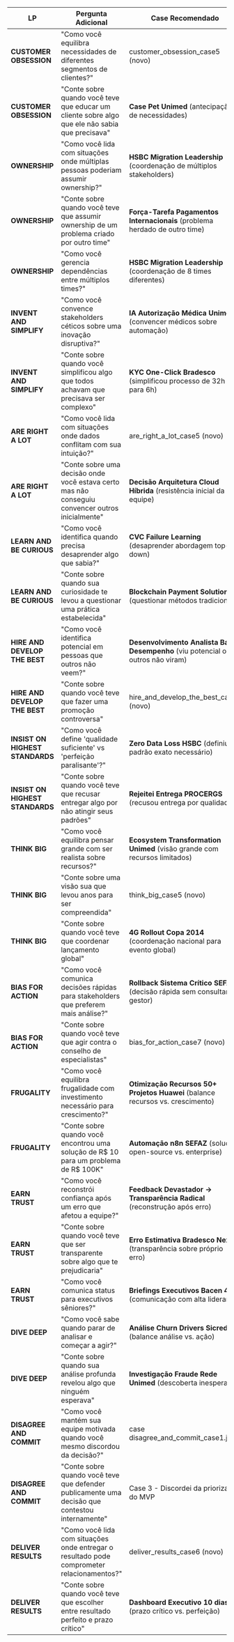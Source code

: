 | **LP** | **Pergunta Adicional** | **Case Recomendado** |
|--------|------------------------|---------------------|
| **CUSTOMER OBSESSION** | "Como você equilibra necessidades de diferentes segmentos de clientes?" | customer_obsession_case5 (novo) |
| **CUSTOMER OBSESSION** | "Conte sobre quando você teve que educar um cliente sobre algo que ele não sabia que precisava" | **Case Pet Unimed** (antecipação de necessidades) |
| **OWNERSHIP** | "Como você lida com situações onde múltiplas pessoas poderiam assumir ownership?" | **HSBC Migration Leadership** (coordenação de múltiplos stakeholders) |
| **OWNERSHIP** | "Conte sobre quando você teve que assumir ownership de um problema criado por outro time" | **Força-Tarefa Pagamentos Internacionais** (problema herdado de outro time) |
| **OWNERSHIP** | "Como você gerencia dependências entre múltiplos times?" | **HSBC Migration Leadership** (coordenação de 8 times diferentes) |
| **INVENT AND SIMPLIFY** | "Como você convence stakeholders céticos sobre uma inovação disruptiva?" | **IA Autorização Médica Unimed** (convencer médicos sobre automação) |
| **INVENT AND SIMPLIFY** | "Conte sobre quando você simplificou algo que todos achavam que precisava ser complexo" | **KYC One-Click Bradesco** (simplificou processo de 32h para 6h) |
| **ARE RIGHT A LOT** | "Como você lida com situações onde dados conflitam com sua intuição?" | are_right_a_lot_case5 (novo) |
| **ARE RIGHT A LOT** | "Conte sobre uma decisão onde você estava certo mas não conseguiu convencer outros inicialmente" | **Decisão Arquitetura Cloud Híbrida** (resistência inicial da equipe) |
| **LEARN AND BE CURIOUS** | "Como você identifica quando precisa desaprender algo que sabia?" | **CVC Failure Learning** (desaprender abordagem top-down) |
| **LEARN AND BE CURIOUS** | "Conte sobre quando sua curiosidade te levou a questionar uma prática estabelecida" | **Blockchain Payment Solution** (questionar métodos tradicionais) |
| **HIRE AND DEVELOP THE BEST** | "Como você identifica potencial em pessoas que outros não veem?" | **Desenvolvimento Analista Baixo Desempenho** (viu potencial onde outros não viram) |
| **HIRE AND DEVELOP THE BEST** | "Conte sobre quando você teve que fazer uma promoção controversa" | hire_and_develop_the_best_case3 (novo) |
| **INSIST ON HIGHEST STANDARDS** | "Como você define 'qualidade suficiente' vs 'perfeição paralisante'?" | **Zero Data Loss HSBC** (definiu padrão exato necessário) |
| **INSIST ON HIGHEST STANDARDS** | "Conte sobre quando você teve que recusar entregar algo por não atingir seus padrões" | **Rejeitei Entrega PROCERGS** (recusou entrega por qualidade) |
| **THINK BIG** | "Como você equilibra pensar grande com ser realista sobre recursos?" | **Ecosystem Transformation Unimed** (visão grande com recursos limitados) |
| **THINK BIG** | "Conte sobre uma visão sua que levou anos para ser compreendida" | think_big_case5 (novo) |
| **THINK BIG** | "Conte sobre quando você teve que coordenar lançamento global" | **4G Rollout Copa 2014** (coordenação nacional para evento global) |
| **BIAS FOR ACTION** | "Como você comunica decisões rápidas para stakeholders que preferem mais análise?" | **Rollback Sistema Crítico SEFAZ** (decisão rápida sem consultar gestor) |
| **BIAS FOR ACTION** | "Conte sobre quando você teve que agir contra o conselho de especialistas" | bias_for_action_case7 (novo) |
| **FRUGALITY** | "Como você equilibra frugalidade com investimento necessário para crescimento?" | **Otimização Recursos 50+ Projetos Huawei** (balance recursos vs. crescimento) |
| **FRUGALITY** | "Conte sobre quando você encontrou uma solução de R$ 10 para um problema de R$ 100K" | **Automação n8n SEFAZ** (solução open-source vs. enterprise) |
| **EARN TRUST** | "Como você reconstrói confiança após um erro que afetou a equipe?" | **Feedback Devastador → Transparência Radical** (reconstrução após erro) |
| **EARN TRUST** | "Conte sobre quando você teve que ser transparente sobre algo que te prejudicaria" | **Erro Estimativa Bradesco Next** (transparência sobre próprio erro) |
| **EARN TRUST** | "Como você comunica status para executivos sêniores?" | **Briefings Executivos Bacen 48h** (comunicação com alta liderança) |
| **DIVE DEEP** | "Como você sabe quando parar de analisar e começar a agir?" | **Análise Churn Drivers Sicredi** (balance análise vs. ação) |
| **DIVE DEEP** | "Conte sobre quando sua análise profunda revelou algo que ninguém esperava" | **Investigação Fraude Rede Unimed** (descoberta inesperada) |
| **DISAGREE AND COMMIT** | "Como você mantém sua equipe motivada quando você mesmo discordou da decisão?" | case disagree_and_commit_case1.js |
| **DISAGREE AND COMMIT** | "Conte sobre quando você teve que defender publicamente uma decisão que contestou internamente" | Case 3 - Discordei da priorização do MVP |
| **DELIVER RESULTS** | "Como você lida com situações onde entregar o resultado pode comprometer relacionamentos?" | deliver_results_case6 (novo) |
| **DELIVER RESULTS** | "Conte sobre quando você teve que escolher entre resultado perfeito e prazo crítico" | **Dashboard Executivo 10 dias** (prazo crítico vs. perfeição) |
